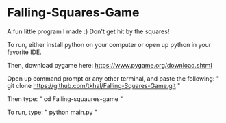 # Falling-Squares-Game
A fun little program I made :) Don't get hit by the squares!

To run, either install python on your computer or open up python in your favorite IDE. 

Then, download pygame here: https://www.pygame.org/download.shtml

Open up command prompt or any other terminal, and paste the following: " git clone https://github.com/tkhal/Falling-Squares-Game.git "

Then type: " cd Falling-squaures-game "

To run, type: " python main.py "
